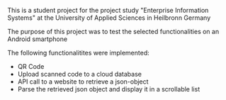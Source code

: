This is a student project for the project study "Enterprise Information Systems" at the University of Applied Sciences in Heilbronn Germany

The purpose of this project was to test the selected functionalities on an Android smartphone

The following functionalitites were implemented:

- QR Code
- Upload scanned code to a cloud database
- API call to a website to retrieve a json-object
- Parse the retrieved json object and display it in a scrollable list

